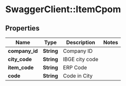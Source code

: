 # SwaggerClient::ItemCpom

## Properties
Name | Type | Description | Notes
------------ | ------------- | ------------- | -------------
**company_id** | **String** | Company ID | 
**city_code** | **String** | IBGE city code | 
**item_code** | **String** | ERP Code | 
**code** | **String** | Code in City | 


